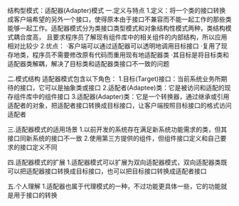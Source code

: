 结构型模式：适配器(Adapter)模式
一.定义与特点
1.定义：将一个类的接口转换成客户端希望的另外一个接口，使得原本由于接口不兼容而不能一起工作的那些类能够一起工作。适配器模式分为类接口类型模式和对象结构性模式两种，类结构模式耦合度高，
且要求程序员了解现有组件库中的相关组件的内部结构，所以应用相对比较少
2.优点：
·客户端可以通过适配器可以透明地调用目标接口
·复用了现存地类，程序员不需要修改原有代码而重用现有地适配器类
·其目标是将目标类和适配器类解耦，解决了目标类和适配器类接口不一致的问题

二.模式结构
适配器模式包含以下角色：
1.目标(Target)接口：当前系统业务所期待的接口，它可以是抽象类或接口
2.适配者(Adaptee)类：它是被访问和适配的现存组件库中的组件接口
3.适配器(Adapter)类：它是一个转换器，通过继承或引用适配者的对象，把适配者接口转换成目标接口，让客户端按照目标接口的格式访问适配者

三.适配器模式的适用场景
1.以前开发的系统存在满足新系统功能需求的类，但其接口同新系统的接口不一致
2.使用第三方提供的组件，但组件接口定义和自己要求的接口定义不同

四.适配器模式的扩展
1.适配器模式可以扩展为双向适配器模式，双向适配器类既可以把适配器接口转换成目标接口，也可以把目标接口转换成适配者接口

五.个人理解
1.适配器也属于代理模式的一种，不过功能更具体一些，它的功能就是用于接口的转换
